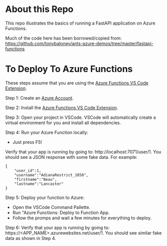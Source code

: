 # About this Repo

This repo illustrates the basics of running a FastAPI application on Azure Functions.

Much of the code here has been borrowed/copied from:  https://github.com/tonybaloney/ants-azure-demos/tree/master/fastapi-functions

# To Deploy To Azure Functions

These steps assume that you are using the [Azure Functions VS Code Extension](https://marketplace.visualstudio.com/items?itemName=ms-azuretools.vscode-azurefunctions).

Step 1:  Create an [Azure Account](https://azure.microsoft.com/en-us/).

Step 2:  Install the [Azure Functions VS Code Extension](https://marketplace.visualstudio.com/items?itemName=ms-azuretools.vscode-azurefunctions).

Step 3:  Open your project in VSCode.  VSCode will automatically create a virtual environment for you and install all dependencies.

Step 4:  Run your Azure Function locally:

  * Just press F5!

Verify that your app is running by going to:  http://localhost:7071/user/1.  You should see a JSON response with some fake data.  For example:
    
    {
        "user_id":1,
        "username":"AdianaRestrict_1858",
        "firstname":"Beau",
        "lastname":"Lancaster"
    }

Step 5:  Deploy your function to Azure:

  * Open the VSCode Command Pallette.
  * Run "Azure Functions:  Deploy to Function App.
  * Follow the promps and wait a few minutes for everything to deploy.

Step 6:  Verify that your app is running by going to:  https://<APP_NAME>.azurewebsites.net/user/1.  You should see similar fake data as shown in Step 4.